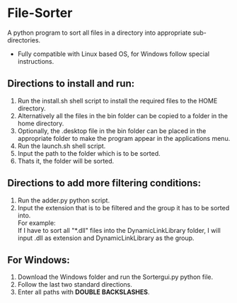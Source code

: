 # File-Sorter
A python program to sort all files in a directory into appropriate sub-directories.
- Fully compatible with Linux based OS, for Windows follow special instructions.

## **Directions to install and run:**
  1. Run the install.sh shell script to install the required files to the HOME directory.
  2. Alternatively all the files in the bin folder can be copied to a folder in the home directory.
  3. Optionally, the .desktop file in the bin folder can be placed in the appropriate folder to make the program appear in the applications menu.
  4. Run the launch.sh shell script.
  5. Input the path to the folder which is to be sorted.
  6. Thats it, the folder will be sorted.
  
## **Directions to add more filtering conditions:**
  1. Run the adder.py python script.
  2. Input the extension that is to be filtered and the group it has to be sorted into.\
  For example:\
     If I have to sort all "*.dll" files into the DynamicLinkLibrary folder,
     I will input .dll as extension and DynamicLinkLibrary as the group.

## **For Windows:**
  1. Download the Windows folder and run the Sortergui.py python file.
  2. Follow the last two standard directions.
  3. Enter all paths with **DOUBLE BACKSLASHES**.
  
